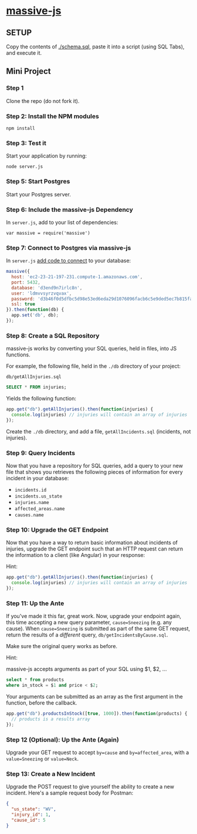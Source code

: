# [massive-js](https://massive-js.readthedocs.io/en/latest/)

## SETUP

Copy the contents of [./schema.sql](https://github.com/kendagriff/massive-demo/blob/master/schema.sql), paste it into a script (using SQL Tabs), and execute it.

## Mini Project

### Step 1

Clone the repo (do not fork it).

### Step 2: Install the NPM modules

```
npm install
```

### Step 3: Test it

Start your application by running:

```
node server.js
``` 

### Step 5: Start Postgres

Start your Postgres server.

### Step 6: Include the massive-js Dependency
 
In `server.js`, add to your list of dependencies:

```
var massive = require('massive')
```

### Step 7: Connect to Postgres via massive-js

In `server.js` [add code to connect](https://github.com/robconery/massive-js#express-example) to your database:

```javascript
massive({
  host: 'ec2-23-21-197-231.compute-1.amazonaws.com',
  port: 5432,
  database: 'd3end9n7irlc8n',
  user: 'ldmvvsyrzvqvax',
  password: 'd3b46f0d5dfbc5d98e53ed6eda29d1076096facb6c5e9ded5ec7b815faed7b64',
  ssl: true
}).then(function(db) {
  app.set('db', db);
});
```

### Step 8: Create a SQL Repository

massive-js works by converting your SQL queries, held in files, into JS functions.

For example, the following file, held in the `./db` directory of your project:

`db/getAllInjuries.sql`
```sql
SELECT * FROM injuries;
```

Yields the following function:

```js
app.get("db").getAllInjuries().then(function(injuries) {
  console.log(injuries) // injuries will contain an array of injuries
});
```

Create the `./db` directory, and add a file, `getAllIncidents.sql` (incidents, not injuries).

### Step 9: Query Incidents

Now that you have a repository for SQL queries, add a query to your new file that shows you retrieves the following pieces of information for every incident in your database:

* `incidents.id`
* `incidents.us_state`
* `injuries.name`
* `affected_areas.name`
* `causes.name`

### Step 10: Upgrade the GET Endpoint

Now that you have a way to return basic information about incidents of injuries, upgrade the GET endpoint such that an HTTP request can return the information to a client (like Angular) in your response:

Hint:

```js
app.get("db").getAllInjuries().then(function(injuries) {
  console.log(injuries) // injuries will contain an array of injuries
});
```

### Step 11: Up the Ante

If you've made it this far, great work. Now, upgrade your endpoint again, this time accepting a new query parameter, `cause=Sneezing` (e.g. any cause). When `cause=Sneezing` is submitted as part of the same GET request, return the results of a _different_ query, `db/getIncidentsByCause.sql`.

Make sure the original query works as before.

Hint:

massive-js accepts arguments as part of your SQL using $1, $2, ...

```sql
select * from products
where in_stock = $1 and price < $2;
```

Your arguments can be submitted as an array as the first argument in the function, before the callback.

```js
app.get("db").productsInStock([true, 1000]).then(function(products) {
  // products is a results array
});
```

### Step 12 (Optional): Up the Ante (Again)

Upgrade your GET request to accept `by=cause` and `by=affected_area`, with a `value=Sneezing` or `value=Neck`.

### Step 13: Create a New Incident

Upgrade the POST request to give yourself the ability to create a new incident. Here's a sample request body for Postman:

```json
{
  "us_state": "WV",
  "injury_id": 1,
  "cause_id": 5
}
```
